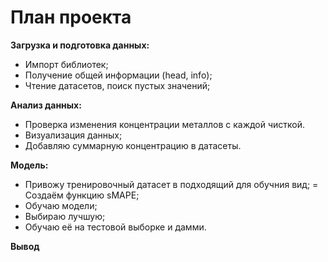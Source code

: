 # План проекта

**Загрузка и подготовка данных:**
* Импорт библиотек;
* Получение общей информации (head, info);
* Чтение датасетов, поиск пустых значений;

**Анализ данных:**
* Проверка изменения концентрации металлов с каждой чисткой.
* Визуализация данных;
* Добавляю суммарную концентрацию в датасеты.


**Модель:**
* Привожу тренировочный датасет в подходящий для обучния вид;
= Создаём функцию sMAPE;
* Обучаю модели;
* Выбираю лучшую;
* Обучаю её на тестовой выборке и дамми.

**Вывод**
